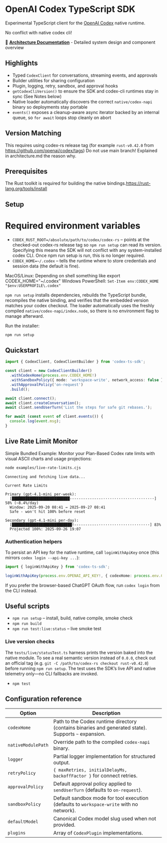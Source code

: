 # OpenAI Codex TypeScript SDK

Experimental TypeScript client for the [OpenAI Codex](https://openai.com/codex/) native runtime.

No conflict with native codex cli!

📖 **[Architecture Documentation](docs/architecture.md)** - Detailed system design and component overview

## Highlights
- Typed `CodexClient` for conversations, streaming events, and approvals
- Builder utilities for sharing configuration
- Plugin, logging, retry, sandbox, and approval hooks
- `getCodexCliVersion()` to ensure the SDK and codex-cli runtimes stay in sync (See Notes below)
- Native loader automatically discovers the correct `native/codex-napi` binary so deployments stay portable
- `events()` exposes a cleanup-aware async iterator backed by an internal queue, so `for await` loops stop cleanly on abort

## Version Matching

This requires using codex-rs release tag (for example `rust-v0.42.0` from https://github.com/openai/codex/tags) Do not use main branch! Explained in architecture.md the reason why. 

## Prerequisites

The Rust toolkit is required for building the native bindings.https://rust-lang.org/tools/install

## Setup

# Required environment variables
- `CODEX_RUST_ROOT=/absolute/path/to/codex/codex-rs` – points at the checked-out codex-rs release tag so `npm run setup` can read its version. Specifying this means the SDK will not conflict with any system-installed codex CLI. Once npm run setup is run, this is no longer required.
- `CODEX_HOME=~/.codex` – tells the runtime where to store credentials and session data (the default is fine).

MacOS/Linux: Depending on shell something like export CODEX_HOME="~/.codex"
Windows PowerShell: `Set-Item env:CODEX_HOME "$env:USERPROFILE\.codex"`

`npm run setup` installs dependencies, rebuilds the TypeScript bundle, recompiles the native binding, and verifies that the embedded version matches your codex checkout. The loader automatically uses the freshly compiled `native/codex-napi/index.node`, so there is no environment flag to manage afterward.

Run the installer:

   ```bash
   npm run setup
 ```

## Quickstart
```ts
import { CodexClient, CodexClientBuilder } from 'codex-ts-sdk';

const client = new CodexClientBuilder()
  .withCodexHome(process.env.CODEX_HOME!)
  .withSandboxPolicy({ mode: 'workspace-write', network_access: false })
  .withApprovalPolicy('on-request')
  .build();

await client.connect();
await client.createConversation();
await client.sendUserTurn('List the steps for safe git rebases.');

for await (const event of client.events()) {
  console.log(event.msg);
}
```

## Live Rate Limit Monitor

Simple Bundled Example: Monitor your Plan-Based Codex rate limits with visual ASCII charts and usage projections:

```bash
node examples/live-rate-limits.cjs
```

```text
Connecting and fetching live data...

Current Rate Limits

Primary (gpt-4.1-mini per-week):
  [██████████████████████████---------------·······················] 58% (~8.4%/day)
  Window: 2025-09-20 08:41 → 2025-09-27 08:41
  Safe - won't hit 100% before reset

Secondary (gpt-4.1-mini per-day):
  [███████████████████████████!-----------·······················] 83%
  Projected 100%: 2025-09-26 19:07
```

### Authentication helpers

To persist an API key for the native runtime, call `loginWithApiKey` once (this mirrors `codex login --api-key ...`):

```ts
import { loginWithApiKey } from 'codex-ts-sdk';

loginWithApiKey(process.env.OPENAI_API_KEY!, { codexHome: process.env.CODEX_HOME });
```

If you prefer the browser-based ChatGPT OAuth flow, run `codex login` from the CLI instead.

## Useful scripts
- `npm run setup` – install, build, native compile, smoke check
- `npm run build`
- `npm run test:live:status` – live smoke test

### Live version checks

The `tests/live/statusTest.ts` harness prints the version baked into the native module. To see a real semantic version instead of `0.0.0`, check out an official tag (e.g. `git -C /path/to/codex-rs checkout rust-v0.42.0`) before running `npm run setup`. The test uses the SDK’s live API and native telemetry only—no CLI fallbacks are invoked.
- `npm test`

## Configuration reference

| Option             | Description                                                                                          |
| ------------------ | ---------------------------------------------------------------------------------------------------- |
| `codexHome`        | Path to the Codex runtime directory (contains binaries and generated state). Supports `~` expansion. |
| `nativeModulePath` | Override path to the compiled `codex-napi` binary.                                                   |
| `logger`           | Partial logger implementation for structured output.                                                 |
| `retryPolicy`      | `{ maxRetries, initialDelayMs, backoffFactor }` for connect retries.                                 |
| `approvalPolicy`   | Default approval policy applied to `sendUserTurn` (defaults to `on-request`).                        |
| `sandboxPolicy`    | Default sandbox mode for tool execution (defaults to `workspace-write` with no network).             |
| `defaultModel`     | Canonical Codex model slug used when not provided.                                                   |
| `plugins`          | Array of `CodexPlugin` implementations.                                                              |
